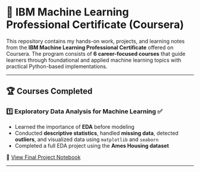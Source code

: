 # 🤖 IBM Machine Learning Professional Certificate (Coursera)

This repository contains my hands-on work, projects, and learning notes from the **IBM Machine Learning Professional Certificate** offered on Coursera. The program consists of **6 career-focused courses** that guide learners through foundational and applied machine learning topics with practical Python-based implementations.

---

## 🏆 Courses Completed

### 1️⃣ Exploratory Data Analysis for Machine Learning ✅
- Learned the importance of **EDA** before modeling
- Conducted **descriptive statistics**, handled **missing data**, detected **outliers**, and visualized data using `matplotlib` and `seaborn`
- Completed a full EDA project using the **Ames Housing dataset**

🔗 [View Final Project Notebook](https://github.com/fayez94/IBM-Machine-Learning/tree/main/Course-EDA)

---



   
